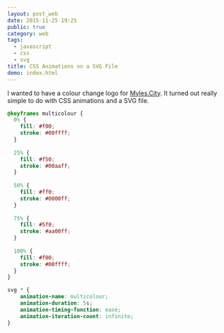 ```yaml
---
layout: post_web
date: 2015-11-25 19:25
public: true
category: web
tags:
  - javascript
  - css
  - svg
title: CSS Animations on a SVG File
demo: index.html
---
```


I wanted to have a colour change logo for [Myles.City](http://myles.city/). It turned out really simple to do with CSS animations and a SVG file.

```css
@keyframes multicolour {
  0% {
    fill: #f00;
	stroke: #00ffff;
  }
  
  25% {
    fill: #f50;
	stroke: #00aaff;
  }
  
  50% {
    fill: #ff0;
	stroke: #0000ff;
  }
  
  75% {
    fill: #5f0;
	stroke: #aa00ff;
  }
  
  100% {
    fill: #f00;
	stroke: #00ffff;
  }
}

svg * {
	animation-name: multicolour;
	animation-duration: 5s;
	animation-timing-function: ease;
	animation-iteration-count: infinite;
}
```